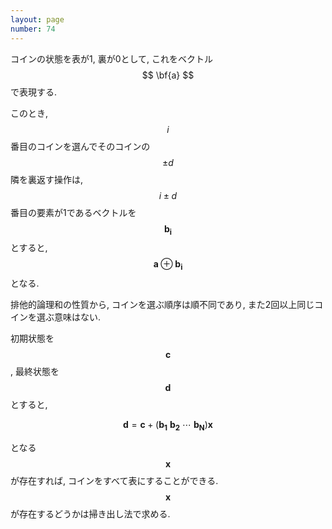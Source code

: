 ```yaml
---
layout: page
number: 74
---
```

コインの状態を表が1, 裏が0として, これをベクトル $$ \bf{a} $$ で表現する.

このとき, $$ i $$ 番目のコインを選んでそのコインの $$ \pm d $$ 隣を裏返す操作は, $$ i \pm d $$ 番目の要素が1であるベクトルを $$ \boldsymbol{b_i} $$ とすると, $$ \boldsymbol{a} \oplus \boldsymbol{b_i} $$ となる.

排他的論理和の性質から, コインを選ぶ順序は順不同であり, また2回以上同じコインを選ぶ意味はない.

初期状態を $$ \boldsymbol{c} $$, 最終状態を $$ \boldsymbol{d} $$ とすると,

$$
\boldsymbol{d} = \boldsymbol{c} + (\boldsymbol{b_1} \ \boldsymbol{b_2} \ \cdots \ \boldsymbol{b_N})\boldsymbol{x}
$$

となる $$ \boldsymbol{x} $$ が存在すれば, コインをすべて表にすることができる. $$ \boldsymbol{x} $$ が存在するどうかは掃き出し法で求める.
